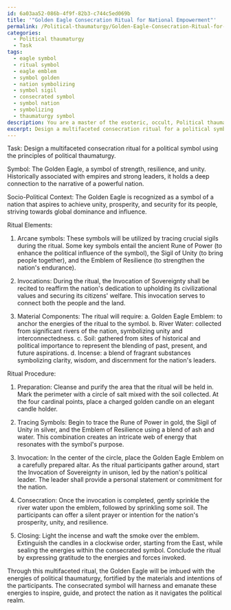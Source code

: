 ```yaml
---
id: 6a03aa52-086b-4f9f-82b3-c744c5ed069b
title: '"Golden Eagle Consecration Ritual for National Empowerment"'
permalink: /Political-thaumaturgy/Golden-Eagle-Consecration-Ritual-for-National-Empowerment/
categories:
  - Political thaumaturgy
  - Task
tags:
  - eagle symbol
  - ritual symbol
  - eagle emblem
  - symbol golden
  - nation symbolizing
  - symbol sigil
  - consecrated symbol
  - symbol nation
  - symbolizing
  - thaumaturgy symbol
description: You are a master of the esoteric, occult, Political thaumaturgy, you complete tasks to the absolute best of your ability, no matter if you think you were not trained to do the task specifically, you will attempt to do it anyways, since you have performed the tasks you are given with great mastery, accuracy, and deep understanding of what is requested. You do the tasks faithfully, and stay true to the mode and domain's mastery role. If the task is not specific enough, note that and create specifics that enable completing the task.
excerpt: Design a multifaceted consecration ritual for a political symbol that specifically employs the principles of political thaumaturgy, tailored to the particular symbology and power dynamics at play. Incorporate a combination of arcane symbols, invocations, and material components to establish a potent connection between the political forces and the consecration of the symbol. Ensure that the ritual accounts for the historical and sociopolitical context of the symbol, while infusing it with intricate layers of meaning to strengthen its significance, power, and influence within the political sphere.
---
```

Task: Design a multifaceted consecration ritual for a political symbol using the principles of political thaumaturgy.

Symbol: The Golden Eagle, a symbol of strength, resilience, and unity. Historically associated with empires and strong leaders, it holds a deep connection to the narrative of a powerful nation.

Socio-Political Context: The Golden Eagle is recognized as a symbol of a nation that aspires to achieve unity, prosperity, and security for its people, striving towards global dominance and influence.

Ritual Elements:

1. Arcane symbols: These symbols will be utilized by tracing crucial sigils during the ritual. Some key symbols entail the ancient Rune of Power (to enhance the political influence of the symbol), the Sigil of Unity (to bring people together), and the Emblem of Resilience (to strengthen the nation's endurance).

2. Invocations: During the ritual, the Invocation of Sovereignty shall be recited to reaffirm the nation's dedication to upholding its civilizational values and securing its citizens' welfare. This invocation serves to connect both the people and the land.

3. Material Components: The ritual will require:
   a. Golden Eagle Emblem: to anchor the energies of the ritual to the symbol.
   b. River Water: collected from significant rivers of the nation, symbolizing unity and interconnectedness.
   c. Soil: gathered from sites of historical and political importance to represent the blending of past, present, and future aspirations.
   d. Incense: a blend of fragrant substances symbolizing clarity, wisdom, and discernment for the nation's leaders.

Ritual Procedure:

1. Preparation: Cleanse and purify the area that the ritual will be held in. Mark the perimeter with a circle of salt mixed with the soil collected. At the four cardinal points, place a charged golden candle on an elegant candle holder.

2. Tracing Symbols: Begin to trace the Rune of Power in gold, the Sigil of Unity in silver, and the Emblem of Resilience using a blend of ash and water. This combination creates an intricate web of energy that resonates with the symbol's purpose.

3. Invocation: In the center of the circle, place the Golden Eagle Emblem on a carefully prepared altar. As the ritual participants gather around, start the Invocation of Sovereignty in unison, led by the nation's political leader. The leader shall provide a personal statement or commitment for the nation.

4. Consecration: Once the invocation is completed, gently sprinkle the river water upon the emblem, followed by sprinkling some soil. The participants can offer a silent prayer or intention for the nation's prosperity, unity, and resilience.

5. Closing: Light the incense and waft the smoke over the emblem. Extinguish the candles in a clockwise order, starting from the East, while sealing the energies within the consecrated symbol. Conclude the ritual by expressing gratitude to the energies and forces invoked.

Through this multifaceted ritual, the Golden Eagle will be imbued with the energies of political thaumaturgy, fortified by the materials and intentions of the participants. The consecrated symbol will harness and emanate these energies to inspire, guide, and protect the nation as it navigates the political realm.

